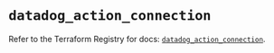 # `datadog_action_connection`

Refer to the Terraform Registry for docs: [`datadog_action_connection`](https://registry.terraform.io/providers/datadog/datadog/3.70.0/docs/resources/action_connection).
